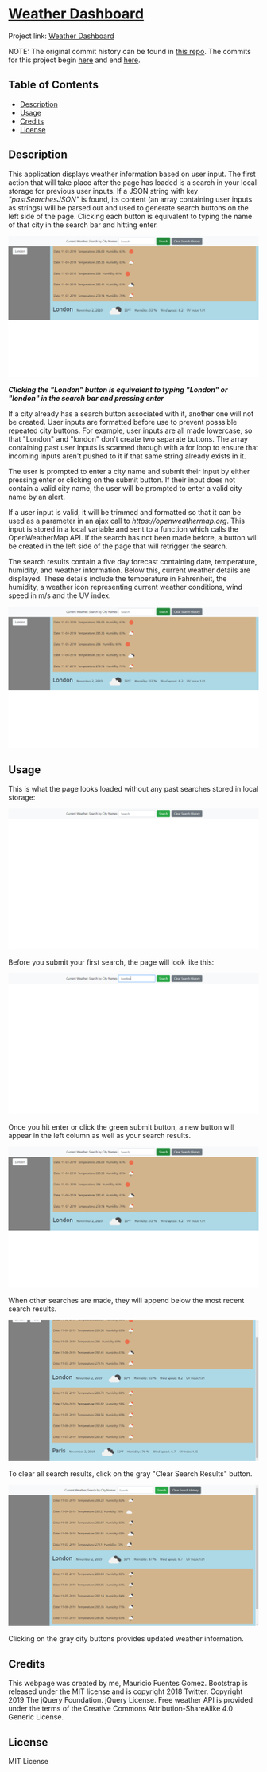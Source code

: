 # [Weather Dashboard](https://mfg-art.github.io/Homework/06-Weather/)

Project link: [Weather Dashboard](https://mfg-art.github.io/Homework/06-Weather/)

NOTE: The original commit history can be found in [this repo](https://github.com/MFG-art/MFG-art.github.io).
The commits for this project begin [here](https://github.com/MFG-art/MFG-art.github.io/commit/8c838fbc7247a2f1ed533e30cb404a4c1ac624d8) and end [here](https://github.com/MFG-art/MFG-art.github.io/commit/1c0129629b58afdeb391d3abaafd2469feac5412).

## Table of Contents

- [Description](#description)
- [Usage](#usage)
- [Credits](#credits)
- [License](#license)

## Description

This application displays weather information based on user input.
The first action that will take place after the page has loaded is a search in your local storage for previous user inputs. If a JSON string with key _"pastSearchesJSON"_ is found, its content (an array containing user inputs as strings) will be parsed out and used to generate search buttons on the left side of the page. Clicking each button is equivalent to typing the name of that city in the search bar and hitting enter.

![London button](Assets/first-search-results.png)

**_Clicking the "London" button is equivalent to typing "London" or "london" in the search bar and pressing enter_**

If a city already has a search button associated with it, another one will not be created. User inputs are formatted before use to prevent posssible repeated city buttons. For example, user inputs are all made lowercase, so that "London" and "london" don't create two separate buttons. The array containing past user inputs is scanned through with a for loop to ensure that incoming inputs aren't pushed to it if that same string already exists in it.

The user is prompted to enter a city name and submit their input by either pressing enter or clicking on the submit button. If their input does not contain a valid city name, the user will be prompted to enter a valid city name by an alert.

If a user input is valid, it will be trimmed and formatted so that it can be used as a parameter in an ajax call to _https://openweathermap.org_. This input is stored in a local variable and sent to a function which calls the OpenWeatherMap API. If the search has not been made before, a button will be created in the left side of the page that will retrigger the search.

The search results contain a five day forecast containing date, temperature, humidity, and weather information. Below this, current weather details are displayed. These details include the temperature in Fahrenheit, the humidity, a weather icon representing current weather conditions, wind speed in m/s and the UV index.

![Weather Results Example](Assets/first-search-results.png)

## Usage

This is what the page looks loaded without any past searches stored in local storage:

![Blank Page](Assets/clear-page-no-buttons.png)

Before you submit your first search, the page will look like this:

![Making First Search](Assets/making-first-search.png)

Once you hit enter or click the green submit button, a new button will appear in the left column as well as your search results.

![Weather Results Example](Assets/first-search-results.png)

When other searches are made, they will append below the most recent search results.

![Multiple Weather Search Results](Assets/second-search-results.png)

To clear all search results, click on the gray "Clear Search Results" button.

![Buttons are removed, but the search results are still displayed](Assets/search-results-no-buttons.png)

Clicking on the gray city buttons provides updated weather information.

## Credits

This webpage was created by me, Mauricio Fuentes Gomez. Bootstrap is released under the MIT license and is copyright 2018 Twitter. Copyright 2019 The jQuery Foundation. jQuery License. Free weather API is provided under the terms of the Creative Commons Attribution-ShareAlike 4.0 Generic License.

## License

MIT License
